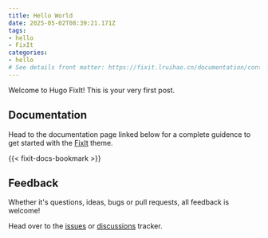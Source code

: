 ```yaml
---
title: Hello World
date: 2025-05-02T08:39:21.171Z
tags:
- hello
- FixIt
categories:
- hello
# See details front matter: https://fixit.lruihao.cn/documentation/content-management/introduction/#front-matter
---
```


Welcome to Hugo FixIt! This is your very first post.

<!--more-->

## Documentation

Head to the documentation page linked below for a complete guidence to get started with the [FixIt](https://github.com/hugo-fixit/FixIt) theme.

{{< fixit-docs-bookmark >}}

## Feedback

Whether it's questions, ideas, bugs or pull requests, all feedback is welcome!

Head over to the [issues](https://github.com/hugo-fixit/FixIt/issues) or [discussions](https://github.com/hugo-fixit/FixIt/discussions) tracker.
